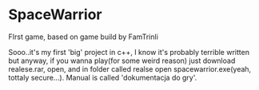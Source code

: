 # SpaceWarrior
FIrst game, based on game build by FamTrinli 
 
 Sooo..it's my first 'big' project in c++, I know it's probably terrible written but anyway, if you wanna play(for some weird reason)
 just download realese.rar, open, and in folder called realse open spacewarrior.exe(yeah, tottaly secure...). Manual is called 'dokumentacja do gry'.
